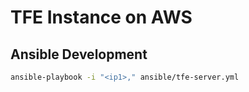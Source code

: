 # TFE Instance on AWS

## Ansible Development

```sh
ansible-playbook -i "<ip1>," ansible/tfe-server.yml
```
